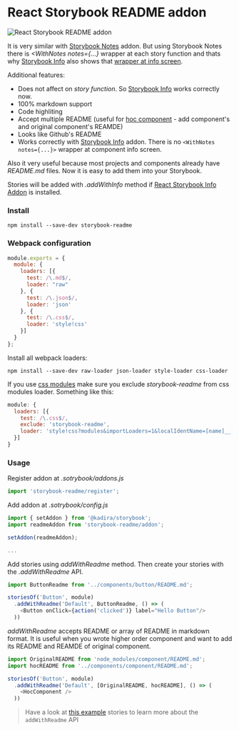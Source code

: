 # React Storybook README addon

![React Storybook README addon](https://monosnap.com/file/Zjasmpfzk0Bc1zhSzbiurGYM0ZjWYa.png)

It is very similar with [Storybook Notes](https://github.com/kadirahq/storybook-addon-notes) addon.
But using Storybook Notes there is *<WithNotes notes={...}* wrapper at each story function and thats why [Storybook Info](https://github.com/kadirahq/react-storybook-addon-info) also shows that [wrapper at info screen](http://take.ms/95YnX).

Additional features:

* Does not affect on *story function*. So [Storybook Info](https://github.com/kadirahq/react-storybook-addon-info) works correctly now.
* 100% markdown support
* Code highliting
* Accept multiple README (useful for [hoc component](https://medium.com/@franleplant/react-higher-order-components-in-depth-cf9032ee6c3e) - add component's and original component's REAMDE)
* Looks like Github's README
* Works correctly with [Storybook Info](https://github.com/kadirahq/react-storybook-addon-info) addon. There is no `<WithNotes notes={...}>` wrapper at component info screen.

Also it very useful because most projects and components already have *README.md* files. Now it is easy to add them into your Storybook.

Stories will be added with *.addWithInfo* method if [React Storybook Info Addon](https://github.com/kadirahq/react-storybook-addon-info) is installed.

### Install

`npm install --save-dev storybook-readme`

### Webpack configuration

```js
module.exports = {
  module: {
    loaders: [{
      test: /\.md$/,
      loader: "raw"
    }, {
      test: /\.json$/,
      loader: 'json'
    }, {
      test: /\.css$/,
      loader: 'style!css'
    }]
  }
};
```

Install all webpack loaders:

`npm install --save-dev raw-loader json-loader style-loader css-loader`

If you use [css modules](https://github.com/css-modules/css-modules) make sure you exclude *storybook-readme* from css modules loader. Something like this:

```js
module: {
  loaders: [{
    test: /\.css$/,
    exclude: 'storybook-readme',
    loader: 'style!css?modules&importLoaders=1&localIdentName=[name]__[local]___[hash:base64:5]!postcss'
  }]
}
```

### Usage

Register addon at *.sotrybook/addons.js*

```js
import 'storybook-readme/register';
```

Add addon at *.sotrybook/config.js*

```js
import { setAddon } from '@kadira/storybook';
import readmeAddon from 'storybook-readme/addon';

setAddon(readmeAddon);

...

```

Add stories using *addWithReadme* method.
Then create your stories with the *.addWithReadme* API.

```js
import ButtonReadme from '../components/button/README.md';

storiesOf('Button', module)
  .addWithReadme('Default', ButtonReadme, () => (
    <Button onClick={action('clicked')} label="Hello Button"/>
  ))
```

*addWithReadme* accepts README or array of README in markdown format.
It is useful when you wrote higher order component and want to add its README and REAMDE of original component.

```js
import OriginalREADME from 'node_modules/component/README.md';
import hocREADME from '../components/component/README.md';

storiesOf('Button', module)
  .addWithReadme('Default', [OriginalREADME, hocREADME], () => (
    <HocComponent />
  ))
```

> Have a look at [this example](example/stories/index.js) stories to learn more about the `addWithReadme` API
